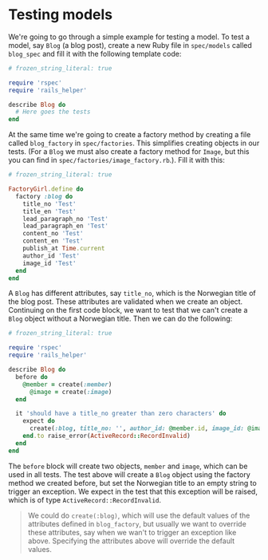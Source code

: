 # Testing models

We're going to go through a simple example for testing a model. To test a model, say `Blog` (a blog post), create a new Ruby file in `spec/models` called `blog_spec` and fill it with the following template code:

```ruby
# frozen_string_literal: true

require 'rspec'
require 'rails_helper'

describe Blog do
  # Here goes the tests
end
```

At the same time we're going to create a factory method by creating a file called `blog_factory` in `spec/factories`. This simplifies creating objects in our tests. (For a `Blog` we must also create a factory method for `Image`, but this you can find in `spec/factories/image_factory.rb`.). Fill it with this:

```ruby
# frozen_string_literal: true

FactoryGirl.define do
  factory :blog do
    title_no 'Test'
    title_en 'Test'
    lead_paragraph_no 'Test'
    lead_paragraph_en 'Test'
    content_no 'Test'
    content_en 'Test'
    publish_at Time.current
    author_id 'Test'
    image_id 'Test'
  end
end
```

A `Blog` has different attributes, say `title_no`, which is the Norwegian title of the blog post. These attributes are validated when we create an object. Continuing on the first code block, we want to test that we can't create a `Blog` object without a Norwegian title. Then we can do the following:

```ruby
# frozen_string_literal: true

require 'rspec'
require 'rails_helper'

describe Blog do
  before do
    @member = create(:member)
      @image = create(:image)
  end

  it 'should have a title_no greater than zero characters' do
    expect do
      create(:blog, title_no: '', author_id: @member.id, image_id: @image.id)
    end.to raise_error(ActiveRecord::RecordInvalid)
  end
end
```

The `before` block will create two objects, `member` and `image`, which can be used in all tests. The test above will create a `Blog` object using the factory method we created before, but set the Norwegian title to an empty string to trigger an exception. We expect in the test that this exception will be raised, which is of type `ActiveRecord::RecordInvalid`.

> We could do `create(:blog)`, which will use the default values of the attributes defined in `blog_factory`, but usually we want to override these attributes, say when we wan't to trigger an exception like above. Specifying the attributes above will override the default values.